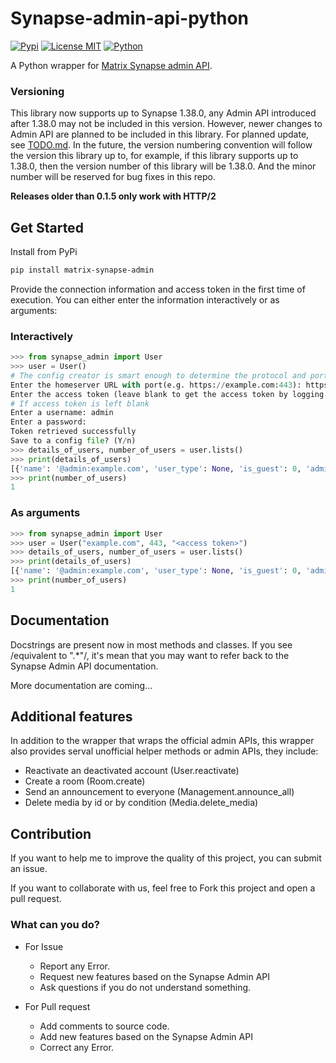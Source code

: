 # Synapse-admin-api-python
[![Pypi](https://img.shields.io/pypi/v/matrix-synapse-admin?label=Pypi)](https://pypi.org/project/matrix-synapse-admin/)
[![License MIT](https://img.shields.io/pypi/l/matrix-synapse-admin)](LICENSE)
[![Python](https://img.shields.io/pypi/pyversions/matrix-synapse-admin)](https://pypi.org/project/matrix-synapse-admin/)

A Python wrapper for [Matrix Synapse admin API](https://github.com/matrix-org/synapse).

### Versioning
This library now supports up to Synapse 1.38.0, any Admin API introduced after 1.38.0 may not be included in this version. However, newer changes to Admin API are planned to be included in this library. For planned update, see [TODO.md](TODO.md). In the future, the version numbering convention will follow the version this library up to, for example, if this library supports up to 1.38.0, then the version number of this library will be 1.38.0. And the minor number will be reserved for bug fixes in this repo.

**Releases older than 0.1.5 only work with HTTP/2**

## Get Started
Install from PyPi
```sh
pip install matrix-synapse-admin
```
Provide the connection information and access token in the first time of execution. You can either enter the information interactively or as arguments:  
### Interactively
```python
>>> from synapse_admin import User
>>> user = User()
# The config creator is smart enough to determine the protocol and port by providing either one.
Enter the homeserver URL with port(e.g. https://example.com:443): https://example.com # Only need to be entered in the first time
Enter the access token (leave blank to get the access token by logging in): <access token or leave blank> # Only need to be entered in the first time
# If access token is left blank
Enter a username: admin
Enter a password:
Token retrieved successfully
Save to a config file? (Y/n)
>>> details_of_users, number_of_users = user.lists()
>>> print(details_of_users)
[{'name': '@admin:example.com', 'user_type': None, 'is_guest': 0, 'admin': 1, 'deactivated': 0, 'shadow_banned': False, 'displayname': 'Admin', 'avatar_url': 'mxc://example.com/ABCDEFG'}]
>>> print(number_of_users)
1
```
### As arguments
```python
>>> from synapse_admin import User
>>> user = User("example.com", 443, "<access token>")
>>> details_of_users, number_of_users = user.lists()
>>> print(details_of_users)
[{'name': '@admin:example.com', 'user_type': None, 'is_guest': 0, 'admin': 1, 'deactivated': 0, 'shadow_banned': False, 'displayname': 'Admin', 'avatar_url': 'mxc://example.com/ABCDEFG'}]
>>> print(number_of_users)
1
```
## Documentation
Docstrings are present now in most methods and classes. If you see /equivalent to ".*"/, it's mean that you may want to refer back to the Synapse Admin API documentation.

More documentation are coming...

## Additional features
In addition to the wrapper that wraps the official admin APIs, this wrapper also provides serval unofficial helper methods or admin APIs, they include:
* Reactivate an deactivated account (User.reactivate)
* Create a room (Room.create)
* Send an announcement to everyone (Management.announce_all)
* Delete media by id or by condition (Media.delete_media)

## Contribution
If you want to help me to improve the quality of this project, you can submit an issue.

If you want to collaborate with us, feel free to Fork this project and open a pull request.
### What can you do?
* For Issue
  * Report any Error.
  * Request new features based on the Synapse Admin API
  * Ask questions if you do not understand something.

* For Pull request
  * Add comments to source code.
  * Add new features based on the Synapse Admin API
  * Correct any Error.
